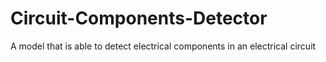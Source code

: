 # Circuit-Components-Detector
A model that is able to detect electrical components in an electrical circuit
